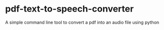 # pdf-text-to-speech-converter
A simple command line tool to convert a pdf into an audio file using python
